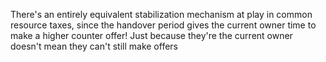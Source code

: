 There's an entirely equivalent stabilization mechanism at play in common resource taxes, since the handover period gives the current owner time to make a higher counter offer! Just because they're the current owner doesn't mean they can't still make offers
